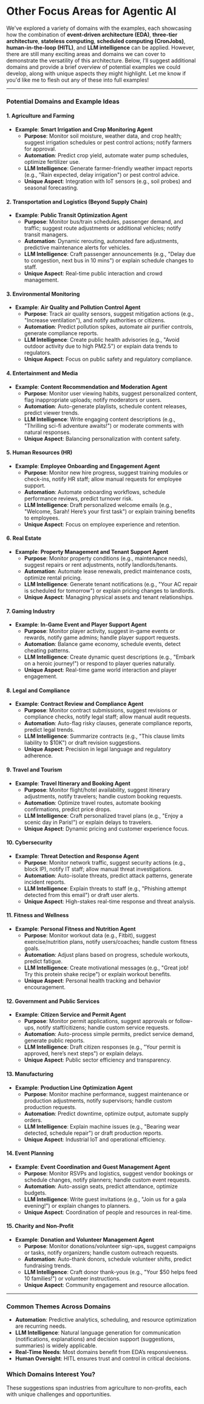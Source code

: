 # Other Focus Areas for Agentic AI

We've explored a variety of domains with the examples, each showcasing how the combination of **event-driven architecture (EDA)**, **three-tier architecture**, **stateless computing**, **scheduled computing (CronJobs)**, **human-in-the-loop (HITL)**, and **LLM intelligence** can be applied. However, there are still many exciting areas and domains we can cover to demonstrate the versatility of this architecture. Below, I’ll suggest additional domains and provide a brief overview of potential examples we could develop, along with unique aspects they might highlight. Let me know if you'd like me to flesh out any of these into full examples!

---

### Potential Domains and Example Ideas

#### 1. Agriculture and Farming
- **Example**: **Smart Irrigation and Crop Monitoring Agent**
  - **Purpose**: Monitor soil moisture, weather data, and crop health; suggest irrigation schedules or pest control actions; notify farmers for approval.
  - **Automation**: Predict crop yield, automate water pump schedules, optimize fertilizer use.
  - **LLM Intelligence**: Generate farmer-friendly weather impact reports (e.g., "Rain expected, delay irrigation") or pest control advice.
  - **Unique Aspect**: Integration with IoT sensors (e.g., soil probes) and seasonal forecasting.

#### 2. Transportation and Logistics (Beyond Supply Chain)
- **Example**: **Public Transit Optimization Agent**
  - **Purpose**: Monitor bus/train schedules, passenger demand, and traffic; suggest route adjustments or additional vehicles; notify transit managers.
  - **Automation**: Dynamic rerouting, automated fare adjustments, predictive maintenance alerts for vehicles.
  - **LLM Intelligence**: Craft passenger announcements (e.g., "Delay due to congestion, next bus in 10 mins") or explain schedule changes to staff.
  - **Unique Aspect**: Real-time public interaction and crowd management.

#### 3. Environmental Monitoring
- **Example**: **Air Quality and Pollution Control Agent**
  - **Purpose**: Track air quality sensors, suggest mitigation actions (e.g., "Increase ventilation"), and notify authorities or citizens.
  - **Automation**: Predict pollution spikes, automate air purifier controls, generate compliance reports.
  - **LLM Intelligence**: Create public health advisories (e.g., "Avoid outdoor activity due to high PM2.5") or explain data trends to regulators.
  - **Unique Aspect**: Focus on public safety and regulatory compliance.

#### 4. Entertainment and Media
- **Example**: **Content Recommendation and Moderation Agent**
  - **Purpose**: Monitor user viewing habits, suggest personalized content, flag inappropriate uploads; notify moderators or users.
  - **Automation**: Auto-generate playlists, schedule content releases, predict viewer trends.
  - **LLM Intelligence**: Write engaging content descriptions (e.g., "Thrilling sci-fi adventure awaits!") or moderate comments with natural responses.
  - **Unique Aspect**: Balancing personalization with content safety.

#### 5. Human Resources (HR)
- **Example**: **Employee Onboarding and Engagement Agent**
  - **Purpose**: Monitor new hire progress, suggest training modules or check-ins, notify HR staff; allow manual requests for employee support.
  - **Automation**: Automate onboarding workflows, schedule performance reviews, predict turnover risk.
  - **LLM Intelligence**: Draft personalized welcome emails (e.g., "Welcome, Sarah! Here’s your first task") or explain training benefits to employees.
  - **Unique Aspect**: Focus on employee experience and retention.

#### 6. Real Estate
- **Example**: **Property Management and Tenant Support Agent**
  - **Purpose**: Monitor property conditions (e.g., maintenance needs), suggest repairs or rent adjustments, notify landlords/tenants.
  - **Automation**: Automate lease renewals, predict maintenance costs, optimize rental pricing.
  - **LLM Intelligence**: Generate tenant notifications (e.g., "Your AC repair is scheduled for tomorrow") or explain pricing changes to landlords.
  - **Unique Aspect**: Managing physical assets and tenant relationships.

#### 7. Gaming Industry
- **Example**: **In-Game Event and Player Support Agent**
  - **Purpose**: Monitor player activity, suggest in-game events or rewards, notify game admins; handle player support requests.
  - **Automation**: Balance game economy, schedule events, detect cheating patterns.
  - **LLM Intelligence**: Create dynamic quest descriptions (e.g., "Embark on a heroic journey!") or respond to player queries naturally.
  - **Unique Aspect**: Real-time game world interaction and player engagement.

#### 8. Legal and Compliance
- **Example**: **Contract Review and Compliance Agent**
  - **Purpose**: Monitor contract submissions, suggest revisions or compliance checks, notify legal staff; allow manual audit requests.
  - **Automation**: Auto-flag risky clauses, generate compliance reports, predict legal trends.
  - **LLM Intelligence**: Summarize contracts (e.g., "This clause limits liability to $10K") or draft revision suggestions.
  - **Unique Aspect**: Precision in legal language and regulatory adherence.

#### 9. Travel and Tourism
- **Example**: **Travel Itinerary and Booking Agent**
  - **Purpose**: Monitor flight/hotel availability, suggest itinerary adjustments, notify travelers; handle custom booking requests.
  - **Automation**: Optimize travel routes, automate booking confirmations, predict price drops.
  - **LLM Intelligence**: Craft personalized travel plans (e.g., "Enjoy a scenic day in Paris!") or explain delays to travelers.
  - **Unique Aspect**: Dynamic pricing and customer experience focus.

#### 10. Cybersecurity
- **Example**: **Threat Detection and Response Agent**
  - **Purpose**: Monitor network traffic, suggest security actions (e.g., block IP), notify IT staff; allow manual threat investigations.
  - **Automation**: Auto-isolate threats, predict attack patterns, generate incident reports.
  - **LLM Intelligence**: Explain threats to staff (e.g., "Phishing attempt detected from this email") or draft user alerts.
  - **Unique Aspect**: High-stakes real-time response and threat analysis.

#### 11. Fitness and Wellness
- **Example**: **Personal Fitness and Nutrition Agent**
  - **Purpose**: Monitor workout data (e.g., Fitbit), suggest exercise/nutrition plans, notify users/coaches; handle custom fitness goals.
  - **Automation**: Adjust plans based on progress, schedule workouts, predict fatigue.
  - **LLM Intelligence**: Create motivational messages (e.g., "Great job! Try this protein shake recipe") or explain workout benefits.
  - **Unique Aspect**: Personal health tracking and behavior encouragement.

#### 12. Government and Public Services
- **Example**: **Citizen Service and Permit Agent**
  - **Purpose**: Monitor permit applications, suggest approvals or follow-ups, notify staff/citizens; handle custom service requests.
  - **Automation**: Auto-process simple permits, predict service demand, generate public reports.
  - **LLM Intelligence**: Draft citizen responses (e.g., "Your permit is approved, here’s next steps") or explain delays.
  - **Unique Aspect**: Public sector efficiency and transparency.

#### 13. Manufacturing
- **Example**: **Production Line Optimization Agent**
  - **Purpose**: Monitor machine performance, suggest maintenance or production adjustments, notify supervisors; handle custom production requests.
  - **Automation**: Predict downtime, optimize output, automate supply orders.
  - **LLM Intelligence**: Explain machine issues (e.g., "Bearing wear detected, schedule repair") or draft production reports.
  - **Unique Aspect**: Industrial IoT and operational efficiency.

#### 14. Event Planning
- **Example**: **Event Coordination and Guest Management Agent**
  - **Purpose**: Monitor RSVPs and logistics, suggest vendor bookings or schedule changes, notify planners; handle custom event requests.
  - **Automation**: Auto-assign seats, predict attendance, optimize budgets.
  - **LLM Intelligence**: Write guest invitations (e.g., "Join us for a gala evening!") or explain changes to planners.
  - **Unique Aspect**: Coordination of people and resources in real-time.

#### 15. Charity and Non-Profit
- **Example**: **Donation and Volunteer Management Agent**
  - **Purpose**: Monitor donations/volunteer sign-ups, suggest campaigns or tasks, notify organizers; handle custom outreach requests.
  - **Automation**: Auto-thank donors, schedule volunteer shifts, predict fundraising trends.
  - **LLM Intelligence**: Craft donor thank-yous (e.g., "Your $50 helps feed 10 families!") or volunteer instructions.
  - **Unique Aspect**: Community engagement and resource allocation.

---

### Common Themes Across Domains
- **Automation**: Predictive analytics, scheduling, and resource optimization are recurring needs.
- **LLM Intelligence**: Natural language generation for communication (notifications, explanations) and decision support (suggestions, summaries) is widely applicable.
- **Real-Time Needs**: Most domains benefit from EDA’s responsiveness.
- **Human Oversight**: HITL ensures trust and control in critical decisions.

### Which Domains Interest You?
These suggestions span industries from agriculture to non-profits, each with unique challenges and opportunities. 